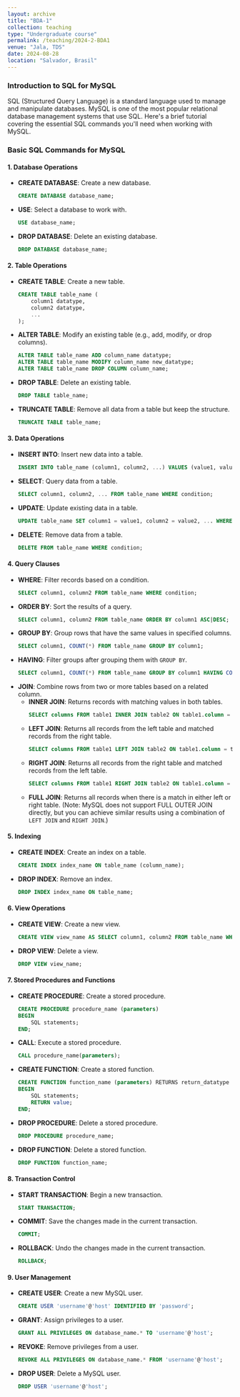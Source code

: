 ```yaml
---
layout: archive
title: "BDA-1"
collection: teaching
type: "Undergraduate course"
permalink: /teaching/2024-2-BDA1
venue: "Jala, TDS"
date: 2024-08-28
location: "Salvador, Brasil"
---
```


### Introduction to SQL for MySQL

SQL (Structured Query Language) is a standard language used to manage and manipulate databases. MySQL is one of the most popular relational database management systems that use SQL. Here's a brief tutorial covering the essential SQL commands you'll need when working with MySQL.

### Basic SQL Commands for MySQL

#### 1. **Database Operations**
   - **CREATE DATABASE**: Create a new database.
     ```sql
     CREATE DATABASE database_name;
     ```
   - **USE**: Select a database to work with.
     ```sql
     USE database_name;
     ```
   - **DROP DATABASE**: Delete an existing database.
     ```sql
     DROP DATABASE database_name;
     ```

#### 2. **Table Operations**
   - **CREATE TABLE**: Create a new table.
     ```sql
     CREATE TABLE table_name (
         column1 datatype,
         column2 datatype,
         ...
     );
     ```
   - **ALTER TABLE**: Modify an existing table (e.g., add, modify, or drop columns).
     ```sql
     ALTER TABLE table_name ADD column_name datatype;
     ALTER TABLE table_name MODIFY column_name new_datatype;
     ALTER TABLE table_name DROP COLUMN column_name;
     ```
   - **DROP TABLE**: Delete an existing table.
     ```sql
     DROP TABLE table_name;
     ```
   - **TRUNCATE TABLE**: Remove all data from a table but keep the structure.
     ```sql
     TRUNCATE TABLE table_name;
     ```

#### 3. **Data Operations**
   - **INSERT INTO**: Insert new data into a table.
     ```sql
     INSERT INTO table_name (column1, column2, ...) VALUES (value1, value2, ...);
     ```
   - **SELECT**: Query data from a table.
     ```sql
     SELECT column1, column2, ... FROM table_name WHERE condition;
     ```
   - **UPDATE**: Update existing data in a table.
     ```sql
     UPDATE table_name SET column1 = value1, column2 = value2, ... WHERE condition;
     ```
   - **DELETE**: Remove data from a table.
     ```sql
     DELETE FROM table_name WHERE condition;
     ```

#### 4. **Query Clauses**
   - **WHERE**: Filter records based on a condition.
     ```sql
     SELECT column1, column2 FROM table_name WHERE condition;
     ```
   - **ORDER BY**: Sort the results of a query.
     ```sql
     SELECT column1, column2 FROM table_name ORDER BY column1 ASC|DESC;
     ```
   - **GROUP BY**: Group rows that have the same values in specified columns.
     ```sql
     SELECT column1, COUNT(*) FROM table_name GROUP BY column1;
     ```
   - **HAVING**: Filter groups after grouping them with `GROUP BY`.
     ```sql
     SELECT column1, COUNT(*) FROM table_name GROUP BY column1 HAVING COUNT(*) > 1;
     ```
   - **JOIN**: Combine rows from two or more tables based on a related column.
     - **INNER JOIN**: Returns records with matching values in both tables.
       ```sql
       SELECT columns FROM table1 INNER JOIN table2 ON table1.column = table2.column;
       ```
     - **LEFT JOIN**: Returns all records from the left table and matched records from the right table.
       ```sql
       SELECT columns FROM table1 LEFT JOIN table2 ON table1.column = table2.column;
       ```
     - **RIGHT JOIN**: Returns all records from the right table and matched records from the left table.
       ```sql
       SELECT columns FROM table1 RIGHT JOIN table2 ON table1.column = table2.column;
       ```
     - **FULL JOIN**: Returns all records when there is a match in either left or right table.
       (Note: MySQL does not support FULL OUTER JOIN directly, but you can achieve similar results using a combination of `LEFT JOIN` and `RIGHT JOIN`.)

#### 5. **Indexing**
   - **CREATE INDEX**: Create an index on a table.
     ```sql
     CREATE INDEX index_name ON table_name (column_name);
     ```
   - **DROP INDEX**: Remove an index.
     ```sql
     DROP INDEX index_name ON table_name;
     ```

#### 6. **View Operations**
   - **CREATE VIEW**: Create a new view.
     ```sql
     CREATE VIEW view_name AS SELECT column1, column2 FROM table_name WHERE condition;
     ```
   - **DROP VIEW**: Delete a view.
     ```sql
     DROP VIEW view_name;
     ```

#### 7. **Stored Procedures and Functions**
   - **CREATE PROCEDURE**: Create a stored procedure.
     ```sql
     CREATE PROCEDURE procedure_name (parameters)
     BEGIN
         SQL statements;
     END;
     ```
   - **CALL**: Execute a stored procedure.
     ```sql
     CALL procedure_name(parameters);
     ```
   - **CREATE FUNCTION**: Create a stored function.
     ```sql
     CREATE FUNCTION function_name (parameters) RETURNS return_datatype
     BEGIN
         SQL statements;
         RETURN value;
     END;
     ```
   - **DROP PROCEDURE**: Delete a stored procedure.
     ```sql
     DROP PROCEDURE procedure_name;
     ```
   - **DROP FUNCTION**: Delete a stored function.
     ```sql
     DROP FUNCTION function_name;
     ```

#### 8. **Transaction Control**
   - **START TRANSACTION**: Begin a new transaction.
     ```sql
     START TRANSACTION;
     ```
   - **COMMIT**: Save the changes made in the current transaction.
     ```sql
     COMMIT;
     ```
   - **ROLLBACK**: Undo the changes made in the current transaction.
     ```sql
     ROLLBACK;
     ```

#### 9. **User Management**
   - **CREATE USER**: Create a new MySQL user.
     ```sql
     CREATE USER 'username'@'host' IDENTIFIED BY 'password';
     ```
   - **GRANT**: Assign privileges to a user.
     ```sql
     GRANT ALL PRIVILEGES ON database_name.* TO 'username'@'host';
     ```
   - **REVOKE**: Remove privileges from a user.
     ```sql
     REVOKE ALL PRIVILEGES ON database_name.* FROM 'username'@'host';
     ```
   - **DROP USER**: Delete a MySQL user.
     ```sql
     DROP USER 'username'@'host';
     ```
